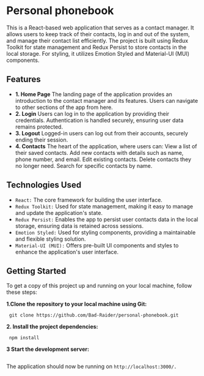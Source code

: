 # Personal phonebook

This is a React-based web application that serves as a contact manager. It allows users to keep track of their contacts, log in and out of the system, and manage their contact list efficiently. The project is built using Redux Toolkit for state management and Redux Persist to store contacts in the local storage. For styling, it utilizes Emotion Styled and Material-UI (MUI) components.

## Features

- **1. Home Page**
The landing page of the application provides an introduction to the contact manager and its features.
Users can navigate to other sections of the app from here.
- **2. Login**
Users can log in to the application by providing their credentials.
Authentication is handled securely, ensuring user data remains protected.
- **3. Logout**
Logged-in users can log out from their accounts, securely ending their session.
- **4. Contacts**
The heart of the application, where users can:
View a list of their saved contacts.
Add new contacts with details such as name, phone number, and email.
Edit existing contacts.
Delete contacts they no longer need.
Search for specific contacts by name.

## Technologies Used
- `React:` The core framework for building the user interface.
- `Redux Toolkit:` Used for state management, making it easy to manage and update the application's state.
- `Redux Persist:` Enables the app to persist user contacts data in the local storage, ensuring data is retained across sessions.
- `Emotion Styled:` Used for styling components, providing a maintainable and flexible styling solution.
- `Material-UI (MUI):` Offers pre-built UI components and styles to enhance the application's user interface.

## Getting Started
To get a copy of this project up and running on your local machine, follow these steps:

**1.Clone the repository to your local machine using Git:**
```shell
 git clone https://github.com/Bad-Raider/personal-phonebook.git
```
**2. Install the project dependencies:**
```shell
 npm install
```
**3 Start the development server:**
```npm start
```
The application should now be running on `http://localhost:3000/.`

